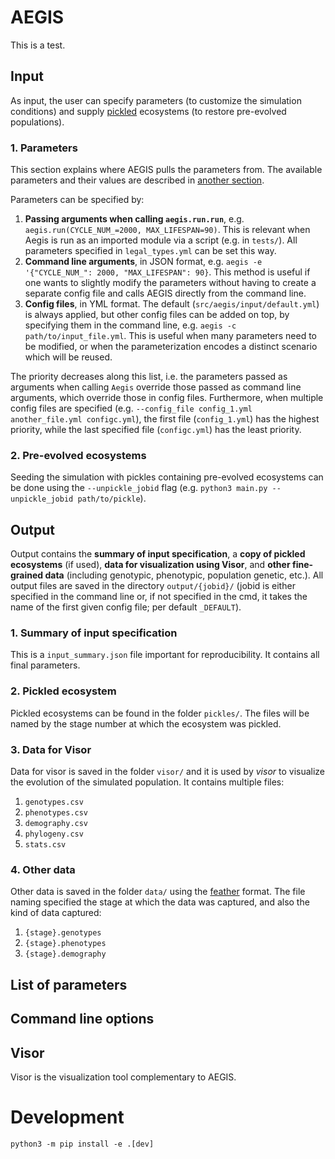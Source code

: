 # AEGIS

This is a test.

## Input

As input, the user can specify parameters (to customize the simulation conditions) and supply [pickled](https://docs.python.org/3/library/pickle.html) ecosystems (to restore pre-evolved populations).

### 1. Parameters

This section explains where AEGIS pulls the parameters from. The available parameters and their values are described in
[another section](#list-of-parameters).

Parameters can be specified by:

1. **Passing arguments when calling `aegis.run.run`**, e.g. `aegis.run(CYCLE_NUM_=2000, MAX_LIFESPAN=90)`. This is relevant when Aegis is run as an imported module via a script (e.g. in `tests/`). All parameters specified in `legal_types.yml` can be set this way.
1. **Command line arguments**, in JSON format, e.g. `aegis -e '{"CYCLE_NUM_": 2000, "MAX_LIFESPAN": 90}`. This method is useful if one wants to slightly modify the parameters without having to create a separate config file and calls AEGIS directly from the command line.
1. **Config files**, in YML format. The default (`src/aegis/input/default.yml`) is always applied, but other config files can be added on top, by specifying them in the command line, e.g. `aegis -c path/to/input_file.yml`. This is useful when many parameters need to be modified, or when the parameterization encodes a distinct scenario which will be reused.

The priority decreases along this list, i.e. the parameters passed as arguments when calling `Aegis` override
those passed as command line arguments, which override those in config files. Furthermore, when multiple
config files are specified (e.g. `--config_file config_1.yml another_file.yml configc.yml`), the first file (`config_1.yml`) has the highest priority, while the last specified file (`configc.yml`) has the least priority.

### 2. Pre-evolved ecosystems

Seeding the simulation with pickles containing pre-evolved ecosystems can be done using the `--unpickle_jobid` flag (e.g. `python3 main.py --unpickle_jobid path/to/pickle`).

## Output

Output contains the **summary of input specification**, a **copy of pickled ecosystems** (if used), **data for visualization using Visor**, and **other fine-grained data** (including genotypic, phenotypic, population genetic, etc.). All output files are saved in the directory `output/{jobid}/` (jobid is either specified in the command line or, if not specified in the cmd, it takes the name of the first given config file; per default `_DEFAULT`).

### 1. Summary of input specification

This is a `input_summary.json` file important for reproducibility. It contains all final parameters.

### 2. Pickled ecosystem

Pickled ecosystems can be found in the folder `pickles/`. The files will be named by the stage number at which the ecosystem was pickled.

### 3. Data for Visor

Data for visor is saved in the folder `visor/` and it is used by _visor_ to visualize the evolution of the simulated population. It contains multiple files:

1. `genotypes.csv`
1. `phenotypes.csv`
1. `demography.csv`
1. `phylogeny.csv`
1. `stats.csv`

### 4. Other data

Other data is saved in the folder `data/` using the [feather](https://github.com/wesm/feather) format. The file naming
specified the stage at which the data was captured, and also the kind of data captured:

1. `{stage}.genotypes`
1. `{stage}.phenotypes`
1. `{stage}.demography`

## List of parameters

## Command line options

## Visor

Visor is the visualization tool complementary to AEGIS.

<!-- TODO Add more -->


# Development
```
python3 -m pip install -e .[dev]
```